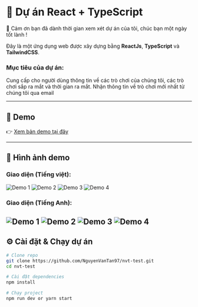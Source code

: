 # 🚀 Dự án React + TypeScript

🙏 Cảm ơn bạn đã dành thời gian xem xét dự án của tôi, chúc bạn một ngày tốt lành !

Đây là một ứng dụng web được xây dựng bằng **ReactJs**, **TypeScript** và **TailwindCSS**.  

### Mục tiêu của dự án:
Cung cấp cho người dùng thông tin về các trò chơi của chúng tôi, các trò chơi sắp ra mắt và thời gian ra mắt. Nhận thông tin về trò chơi mới nhất từ chúng tôi qua email

---

## 🔗 Demo

👉 [Xem bản demo tại đây](https://nvt-test.vercel.app/)

---

## 📸 Hình ảnh demo

### Giao diện (Tiếng việt):

![Demo 1](./images-readme/1.png)
![Demo 2](./images-readme/2.png)
![Demo 3](./images-readme/3.png)
![Demo 4](./images-readme/4.png)

### Giao diện (Tiếng Anh):

![Demo 1](./images-readme/5e.png)
![Demo 2](./images-readme/6e.png)
![Demo 3](./images-readme/7e.png)
![Demo 4](./images-readme/8e.png)
---

## ⚙️ Cài đặt & Chạy dự án

```bash
# Clone repo
git clone https://github.com/NguyenVanTan97/nvt-test.git
cd nvt-test

# Cài đặt dependencies
npm install

# Chạy project
npm run dev or yarn start
```
